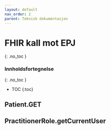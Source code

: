 ```yaml
---
layout: default
nav_order: 2
parent: Teknisk dokumentasjon
---
```

# FHIR kall mot EPJ
{: .no_toc }

### Innholdsfortegnelse
{: .no_toc }

- TOC
{:toc}

## Patient.GET

## PractitionerRole.getCurrentUser
